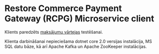 # Restore Commerce Payment Gateway (RCPG) Microservice client  

Klients paredzēts [maksājumu vārtejas](https://github.com/Marchyello/rcpg) testēšanai.  
  
Klienta darbināšanai nepieciešama dotnet core 2.0 versijas instalācija, MS SQL datu bāze, kā arī Apache Kafka un Apache ZooKeeper instalācijas.